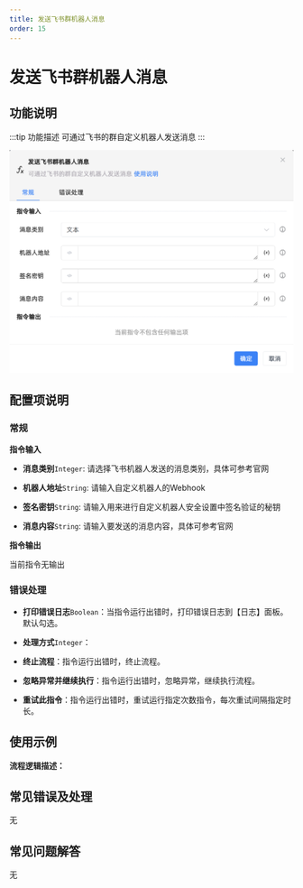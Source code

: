 ```yaml
---
title: 发送飞书群机器人消息
order: 15
---
```


# 发送飞书群机器人消息

## 功能说明

:::tip 功能描述
可通过飞书的群自定义机器人发送消息
:::

![发送飞书群机器人消息](../../../assets/发送飞书群机器人消息_command.png)

## 配置项说明

### 常规

**指令输入**

- **消息类别**`Integer`: 请选择飞书机器人发送的消息类别，具体可参考官网

- **机器人地址**`String`: 请输入自定义机器人的Webhook

- **签名密钥**`String`: 请输入用来进行自定义机器人安全设置中签名验证的秘钥

- **消息内容**`String`: 请输入要发送的消息内容，具体可参考官网


**指令输出**

当前指令无输出

### 错误处理

- **打印错误日志**`Boolean`：当指令运行出错时，打印错误日志到【日志】面板。默认勾选。

- **处理方式**`Integer`：

 - **终止流程**：指令运行出错时，终止流程。

 - **忽略异常并继续执行**：指令运行出错时，忽略异常，继续执行流程。

 - **重试此指令**：指令运行出错时，重试运行指定次数指令，每次重试间隔指定时长。

## 使用示例

**流程逻辑描述：** 

## 常见错误及处理

无

## 常见问题解答

无


